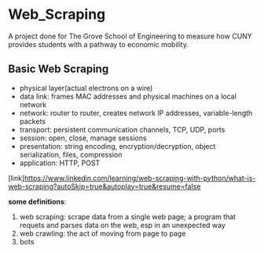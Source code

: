 # Web_Scraping
A project done for The Grove School of Engineering to measure how CUNY provides students with a pathway to economic mobility.

## Basic Web Scraping
* physical layer(actual electrons on a wire)
* data link: frames MAC addresses and physical machines on a local network
* network: router to router, creates network IP addresses, variable-length packets
* transport: persistent communication channels, TCP, UDP, ports
* session: open, close, manage sessions
* presentation: string encoding, encryption/decryption, object serialization, files, compression
* application: HTTP, POST


[link]https://www.linkedin.com/learning/web-scraping-with-python/what-is-web-scraping?autoSkip=true&autoplay=true&resume=false

**some definitions**:
1. web scraping: scrape data from a single web page; a program that requets and parses data on the web, esp in an unexpected way
1. web crawling: the act of moving from page to page
1. bots


